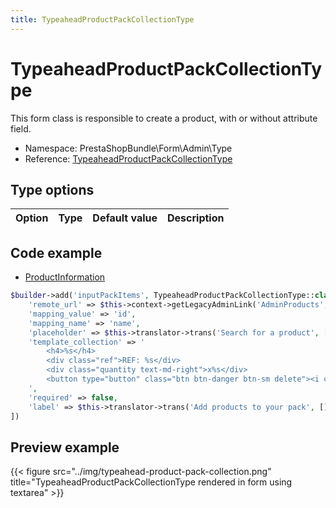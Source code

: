 ```yaml
---
title: TypeaheadProductPackCollectionType
---
```


# TypeaheadProductPackCollectionType

This form class is responsible to create a product, with or without attribute field.

- Namespace: PrestaShopBundle\Form\Admin\Type
- Reference: [TypeaheadProductPackCollectionType](https://github.com/PrestaShop/PrestaShop/blob/8.0.x/src/PrestaShopBundle/Form/Admin/Type/TypeaheadProductPackCollectionType.php)

## Type options

| Option       | Type   | Default value                     | Description                                                                               |
| :----------- | :----- | :-------------------------------- | :---------------------------------------------------------------------------------------- |

## Code example

- [ProductInformation](https://github.com/PrestaShop/PrestaShop/blob/8.0.x/src/PrestaShopBundle/Form/Admin/Product/ProductInformation.php#L200-L213)

```php
$builder->add('inputPackItems', TypeaheadProductPackCollectionType::class, [
    'remote_url' => $this->context->getLegacyAdminLink('AdminProducts', true, ['ajax' => 1, 'action' => 'productsList', 'forceJson' => 1, 'excludeVirtuals' => 1, 'limit' => 20]) . '&q=%QUERY',
    'mapping_value' => 'id',
    'mapping_name' => 'name',
    'placeholder' => $this->translator->trans('Search for a product', [], 'Admin.Catalog.Help'),
    'template_collection' => '
        <h4>%s</h4>
        <div class="ref">REF: %s</div>
        <div class="quantity text-md-right">x%s</div>
        <button type="button" class="btn btn-danger btn-sm delete"><i class="material-icons">delete</i></button>
    ',
    'required' => false,
    'label' => $this->translator->trans('Add products to your pack', [], 'Admin.Catalog.Feature'),
])
```

## Preview example

{{< figure src="../img/typeahead-product-pack-collection.png" title="TypeaheadProductPackCollectionType rendered in form using textarea" >}}